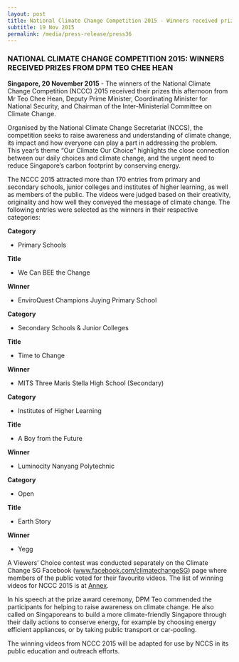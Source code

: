 ```yaml
---
layout: post
title: National Climate Change Competition 2015 - Winners received prizes from DPM Teo Chee Hean
subtitle: 19 Nov 2015
permalink: /media/press-release/press36
---
```


### NATIONAL CLIMATE CHANGE COMPETITION 2015: WINNERS RECEIVED PRIZES FROM DPM TEO CHEE HEAN

**Singapore, 20 November 2015** - The winners of the National Climate Change Competition (NCCC) 2015 received their prizes this afternoon from Mr Teo Chee Hean, Deputy Prime Minister, Coordinating Minister for National Security, and Chairman of the Inter-Ministerial Committee on Climate Change.

Organised by the National Climate Change Secretariat (NCCS), the competition seeks to raise awareness and understanding of climate change, its impact and how everyone can play a part in addressing the problem.  This year’s theme “Our Climate Our Choice” highlights the close connection between our daily choices and climate change, and the urgent need to reduce Singapore’s carbon footprint by conserving energy.

The NCCC 2015 attracted more than 170 entries from primary and secondary schools, junior colleges and institutes of higher learning, as well as members of the public. The videos were judged based on their creativity, originality and how well they conveyed the message of climate change. The following entries were selected as the winners in their respective categories:

**Category**

* Primary Schools

**Title**

* We Can BEE the Change

**Winner**

* EnviroQuest Champions Juying Primary School



**Category**

* Secondary Schools & Junior Colleges

**Title**

* Time to Change

**Winner**

* MITS Three Maris Stella High School (Secondary)



**Category**

* Institutes of Higher Learning

**Title**

* A Boy from the Future

**Winner**

* Luminocity Nanyang Polytechnic


**Category**

* Open

**Title**

* Earth Story

**Winner**

* Yegg


A Viewers’ Choice contest was conducted separately on the Climate Change SG Facebook ([<a href="https://www.facebook.com/ClimateChangeSG/" target="_blank">www.facebook.com/climatechangeSG</a>](https://www.facebook.com/ClimateChangeSG/)) page where members of the public voted for their favourite videos. The list of winning videos for NCCC 2015 is at [<a href="https://www.nccs.gov.sg/docs/default-source/news-documents/annex---winners-of-nccc-2015.pdf" target="_blank">Annex</a>](https://www.nccs.gov.sg/docs/default-source/news-documents/annex---winners-of-nccc-2015.pdf).

In his speech at the prize award ceremony, DPM Teo commended the participants for helping to raise awareness on climate change.  He also called on Singaporeans to build a more climate-friendly Singapore through their daily actions to conserve energy, for example by choosing energy efficient appliances, or by taking public transport or car-pooling.  

The winning videos from NCCC 2015 will be adapted for use by NCCS in its public education and outreach efforts.  
